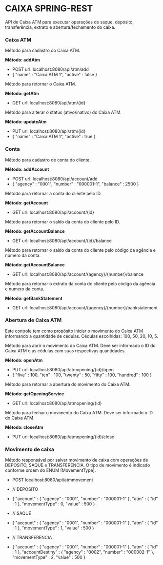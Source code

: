 # CAIXA SPRING-REST
API de Caixa ATM para executar operações de saque, depósito, transferência, extrato e abertura/fechamento do caixa.


### **Caixa ATM** ###

Método para cadastro do Caixa ATM.

**Método: addAtm**
- POST url: localhost:8080/api/atm/add
- { "name" : "Caixa ATM 1",	"active" : false }

Método para retornar o Caixa ATM.

**Método: getAtm**
- GET url: localhost:8080/api/atm/{id}

Método para alterar o status (ativo/inativo) do Caixa ATM.

**Método: updateAtm**
- PUT url: localhost:8080/api/atm/{id}
- { "name" : "Caixa ATM 1",	"active" : true }

### **Conta** ###

Método para cadastro de conta do cliente.

**Método: addAccount**
- POST url: localhost:8080/api/account/add
- {	"agency" : "0001", "number" : "000001-1",	"balance" : 2500 }

Método para retornar a conta do cliente pelo ID.

**Método: getAccount**
- GET url: localhost:8080/api/account/{id}

Método para retornar o saldo da conta do cliente pelo ID.

**Método: getAccountBalance**
- GET url: localhost:8080/api/account/{id}/balance

Método para retornar o saldo da conta do cliente pelo código da agência e numero da conta.

**Método: getAccountBalance**
- GET url: localhost:8080/api/account/{agency}/{number}/balance

Método para retornar o extrato da conta do cliente pelo código da agência e numero da conta.

**Método: getBankStatement**
- GET url: localhost:8080/api/account/{agency}/{number}/bankstatement

### **Abertura de Caixa ATM** ###

Este controle tem como propósito iniciar o movimento do Caixa ATM informando a quantidade de cédulas.
Cédulas escolhidas: 100, 50, 20, 10, 5.

Método para abrir o movimento do Caixa ATM. Deve ser informado o ID do Caixa ATM e as cédulas com suas respectivas quantidades.

**Método: openAtm**
- PUT url: localhost:8080/api/atmopening/{id}/open
- { "five" : 100,	"ten" : 100, "twenty" : 50,	"fifty" : 100, "hundred" : 100 }

Método para retornar a abertura do movimento do Caixa ATM.

**Método: getOpeningService**
- GET url: localhost:8080/api/atmopening/{id}

Método para fechar o movimento do Caixa ATM. Deve ser informado o ID do Caixa ATM.

**Método: closeAtm**
- PUT url: localhost:8080/api/atmopening/{id}/close

### **Movimento de caixa** ###

Método responsável por salvar movimento de caixa com operações de DEPOSITO, SAQUE e TRANSFERENCIA. O tipo de movimento é indicado conforme ordem do ENUM [MovementType].

- POST localhost:8080/api/atmmovement

- // DEPOSITO
- {
	"account" : {
		"agency" : "0001",
		"number" : "000001-1"
	},
	"atm" : {
		"id" : 1 
	},
	"movementType" : 0,
	"value" : 500
}

- // SAQUE
- {
	"account" : {
		"agency" : "0001",
		"number" : "000001-1"
	},
	"atm" : {
		"id" : 1 
	},
	"movementType" : 1,
	"value" : 500
}

- // TRANSFERENCIA 
- {
	"account" : {
		"agency" : "0001",
		"number" : "000001-1"
	},
	"atm" : {
		"id" : 1 
	},
	"accountDestiny" : {
		"agency" : "0002",
		"number" : "000002-1"
	},
	"movementType" : 2,
	"value" : 500
}















